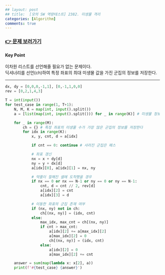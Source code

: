 ```yaml
---
## layout: post
## title:  [모의 SW 역량테스트] 2382. 미생물 격리
categories: [Algorithm]
comments: true
---
```


### [👉 문제 보러가기](https://swexpertacademy.com/main/code/problem/problemDetail.do?contestProbId=AV597vbqAH0DFAVl)  


#### Key Point 
이차원 리스트를 선언해줄 필요가 없는 문제이다.  
딕셔너리를 선언(ch)하여 특정 좌표의 최대 미생물 값을 가진 군집의 정보를 저장한다.  

---


```python
dx, dy = [0,0,0,-1,1], [0,-1,1,0,0]
rev = [0,2,1,4,3]

T = int(input())
for test_case in range(1, T+1):
    N, M, K = map(int, input().split())
    a = [list(map(int, input().split())) for _ in range(K)] # 미생물 정보 저장

    for _ in range(M):
        ch = {} # 특정 좌표의 미생물 수가 가장 많은 군집의 정보를 저장한다
        for idx in range(K):
            x, y, cnt, d = a[idx]

            if cnt == 0: continue # 사라진 군집은 패스

            # 좌표 갱신
            nx = x + dy[d]
            ny = y + dx[d]
            a[idx][0], a[idx][1] = nx, ny

            # 약품이 칠해진 셀에 도착했을 경우
            if nx == 0 or nx == N-1 or ny == 0 or ny == N-1:
                cnt, d = cnt // 2, rev[d]
                a[idx][2] = cnt
                a[idx][3] = d

            # 이동한 좌표의 군집 존재 여부
            if (nx, ny) not in ch:
                ch[(nx, ny)] = (idx, cnt)
            else:
                max_idx, max_cnt = ch[(nx, ny)]
                if cnt > max_cnt:
                    a[idx][2] += a[max_idx][2]
                    a[max_idx][2] = 0
                    ch[(nx, ny)] = (idx, cnt)
                else:
                    a[idx][2] = 0
                    a[max_idx][2] += cnt

    answer = sum(map(lambda x: x[2], a))
    print(f'#{test_case} {answer}')
```
